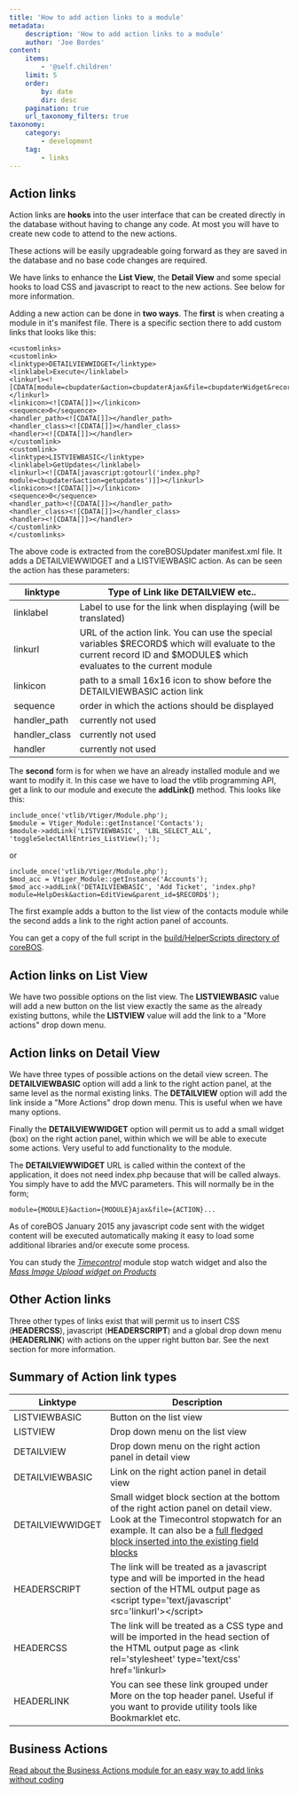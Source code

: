 ```yaml
---
title: 'How to add action links to a module'
metadata:
    description: 'How to add action links to a module'
    author: 'Joe Bordes'
content:
    items:
        - '@self.children'
    limit: 5
    order:
        by: date
        dir: desc
    pagination: true
    url_taxonomy_filters: true
taxonomy:
    category:
        - development
    tag:
        - links
---
```


Action links
------------

Action links are **hooks** into the user interface that can be created
directly in the database without having to change any code. At most you
will have to create new code to attend to the new actions.

These actions will be easily upgradeable going forward as they are saved
in the database and no base code changes are required.

We have links to enhance the **List View**, the **Detail View** and some
special hooks to load CSS and javascript to react to the new actions.
See below for more information.

Adding a new action can be done in **two ways**. The **first** is when
creating a module in it's manifest file. There is a specific section
there to add custom links that looks like this:

    <customlinks>
    <customlink>
    <linktype>DETAILVIEWWIDGET</linktype>
    <linklabel>Execute</linklabel>
    <linkurl><![CDATA[module=cbupdater&action=cbupdaterAjax&file=cbupdaterWidget&record=$RECORD$]]></linkurl>
    <linkicon><![CDATA[]]></linkicon>
    <sequence>0</sequence>
    <handler_path><![CDATA[]]></handler_path>
    <handler_class><![CDATA[]]></handler_class>
    <handler><![CDATA[]]></handler>
    </customlink>
    <customlink>
    <linktype>LISTVIEWBASIC</linktype>
    <linklabel>GetUpdates</linklabel>
    <linkurl><![CDATA[javascript:gotourl('index.php?module=cbupdater&action=getupdates')]]></linkurl>
    <linkicon><![CDATA[]]></linkicon>
    <sequence>0</sequence>
    <handler_path><![CDATA[]]></handler_path>
    <handler_class><![CDATA[]]></handler_class>
    <handler><![CDATA[]]></handler>
    </customlink>
    </customlinks>

The above code is extracted from the coreBOSUpdater manifest.xml file.
It adds a DETAILVIEWWIDGET and a LISTVIEWBASIC action. As can be seen
the action has these parameters:

<table class="table table-striped">
<th>linktype</th>
<th>Type of Link like DETAILVIEW etc..</th>
</tr>
</thead>
<tbody>
<tr class="odd">
<td>linklabel</td>
<td>Label to use for the link when displaying (will be translated)</td>
</tr>
<tr class="even">
<td>linkurl</td>
<td>URL of the action link. You can use the special variables $RECORD$ which will evaluate to the current record ID and $MODULE$ which evaluates to the current module</td>
</tr>
<tr class="odd">
<td>linkicon</td>
<td>path to a small 16x16 icon to show before the DETAILVIEWBASIC action link</td>
</tr>
<tr class="even">
<td>sequence</td>
<td>order in which the actions should be displayed</td>
</tr>
<tr class="odd">
<td>handler_path</td>
<td>currently not used</td>
</tr>
<tr class="even">
<td>handler_class</td>
<td>currently not used</td>
</tr>
<tr class="odd">
<td>handler</td>
<td>currently not used</td>
</tr>
</tbody>
</table>

The **second** form is for when we have an already installed module and
we want to modify it. In this case we have to load the vtlib programming
API, get a link to our module and execute the **addLink()** method. This
looks like this:

    include_once('vtlib/Vtiger/Module.php');
    $module = Vtiger_Module::getInstance('Contacts');
    $module->addLink('LISTVIEWBASIC', 'LBL_SELECT_ALL', 'toggleSelectAllEntries_ListView();');

or

    include_once('vtlib/Vtiger/Module.php');
    $mod_acc = Vtiger_Module::getInstance('Accounts');
    $mod_acc->addLink('DETAILVIEWBASIC', 'Add Ticket', 'index.php?module=HelpDesk&action=EditView&parent_id=$RECORD$');

The first example adds a button to the list view of the contacts module
while the second adds a link to the right action panel of accounts.

You can get a copy of the full script in the [build/HelperScripts directory of coreBOS](https://github.com/tsolucio/corebos/tree/master/build/HelperScripts).

Action links on List View
-------------------------

We have two possible options on the list view. The **LISTVIEWBASIC**
value will add a new button on the list view exactly the same as the
already existing buttons, while the **LISTVIEW** value will add the link
to a "More actions" drop down menu.

Action links on Detail View
---------------------------

We have three types of possible actions on the detail view screen. The
**DETAILVIEWBASIC** option will add a link to the right action panel, at
the same level as the normal existing links. The **DETAILVIEW** option
will add the link inside a "More Actions" drop down menu. This is useful
when we have many options.

Finally the **DETAILVIEWWIDGET** option will permit us to add a small
widget (box) on the right action panel, within which we will be able to
execute some actions. Very useful to add functionality to the module.

The **DETAILVIEWWIDGET** URL is called within the context of the
application, it does not need index.php because that will be called
always. You simply have to add the MVC parameters. This will normally be
in the form;

    module={MODULE}&action={MODULE}Ajax&file={ACTION}...

<div class="notices blue">
As of coreBOS January 2015 any
javascript code sent with the widget content will be executed
automatically making it easy to load some additional libraries and/or
execute some process.

You can study the <a href="https://github.com/tsolucio/Timecontrol"><i>Timecontrol</i></a>
module stop watch widget and also the  <a href="https://github.com/tsolucio/corebos/commit/cbfb301b12688d260fc3c5d7144cdea163da5868"><i>Mass Image Upload widget on Products</i></a> </div>

Other Action links
------------------

Three other types of links exist that will permit us to insert CSS
(**HEADERCSS**), javascript (**HEADERSCRIPT**) and a global drop down
menu (**HEADERLINK**) with actions on the upper right button bar. See
the next section for more information.

Summary of Action link types
----------------------------

<table class="table table-striped">
<th>Linktype</th>
<th>Description</th>
</tr>
</thead>
<tbody>
<tr class="odd">
<td>LISTVIEWBASIC</td>
<td>Button on the list view</td>
</tr>
<tr class="even">
<td>LISTVIEW</td>
<td>Drop down menu on the list view</td>
</tr>
<tr class="odd">
<td>DETAILVIEW</td>
<td>Drop down menu on the right action panel in detail view</td>
</tr>
<tr class="even">
<td>DETAILVIEWBASIC</td>
<td>Link on the right action panel in detail view</td>
</tr>
<tr class="odd">
<td>DETAILVIEWWIDGET</td>
<td>Small widget block section at the bottom of the right action panel on detail view. Look at the Timecontrol stopwatch for an example. It can also be a <a href="http://localhost/coreBOSDocumentation/developer-guide/development_framework/develtutorials/add_special_block">full fledged block inserted into the existing field blocks</a></td>
</tr>
<tr class="even">
<td>HEADERSCRIPT</td>
<td>The link will be treated as a javascript type and will be imported in the head section of the HTML output page as &lt;script type='text/javascript' src='linkurl'&gt;&lt;/script&gt;</td>
</tr>
<tr class="odd">
<td>HEADERCSS</td>
<td>The link will be treated as a CSS type and will be imported in the head section of the HTML output page as &lt;link rel='stylesheet' type='text/css' href='linkurl&gt;</td>
</tr>
<tr class="even">
<td>HEADERLINK</td>
<td>You can see these link grouped under More on the top header panel. Useful if you want to provide utility tools like Bookmarklet etc.</td>
</tr>
</tbody>
</table>

Business Actions
----------------

[Read about the Business Actions module for an easy way to add links without coding](http://localhost/coreBOSDocumentation/configuration-tools/business-actions)
